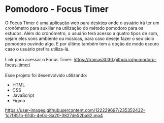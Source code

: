 # Pomodoro - Focus Timer
O Focus Timer é uma aplicação web para desktop onde o usuário irá ter um cronômetro para auxiliar na utilização do método pomodoro para os estudos. Além do cronômetro, o usuário terá acesso a quatro tipos de som, sejam eles sons ambiente ou músicas, para caso deseje fazer o seu ciclo pomodoro ouvindo algo. E por último também tem a opção de modo escuro caso o usuário prefira utiliza-lá.
<br>
<br>
Link para acessar o Focus Timer: https://tramas3030.github.io/pomodoro-focus-timer/
<br>
<br>
Esse projeto foi desenvolvido utilizando:
- HTML
- CSS
- JavaScript
- Figma

https://user-images.githubusercontent.com/122229697/235352432-1c7f851b-61db-4e0c-8a20-3827de52ba82.mp4
